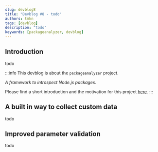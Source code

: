 ```yaml
---
slug: devblog8
title: "Devblog #8 - todo"
authors: tmkn
tags: [devblog]
description: "todo"
keywords: [packageanalyzer, devblog]
---
```


## Introduction

todo

<!--truncate-->

:::info
This devblog is about the `packageanalyzer` project.

_A framework to introspect Node.js packages._

Please find a short introduction and the motivation for this project [here](/docs/intro).
:::

## A built in way to collect custom data

todo

## Improved parameter validation

todo